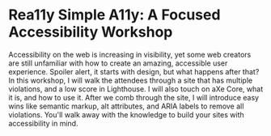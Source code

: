 # Rea11y Simple A11y: A Focused Accessibility Workshop

Accessibility on the web is increasing in visibility, yet some web creators are still unfamiliar with how to create an amazing, accessible user experience. Spoiler alert, it starts with design, but what happens after that? In this workshop, I will walk the attendees through a site that has multiple violations, and a low score in Lighthouse. I will also touch on aXe Core, what it is, and how to use it. After we comb through the site, I will introduce easy wins like semantic markup, alt attributes, and ARIA labels to remove all violations. You'll walk away with the knowledge to build your sites with accessibility in mind.
